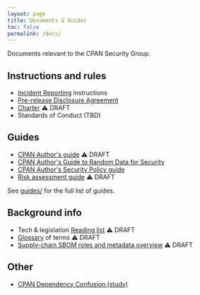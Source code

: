 ```yaml
---
layout: page
title: Documents & Guides
toc: false
permalink: /docs/
---
```

Documents relevant to the CPAN Security Group.

## Instructions and rules

* [Incident Reporting](report.md) instructions
* [Pre-release Disclosure Agreement](pre-release-disclosure.md)
* [Charter](charter.md) ⚠️  DRAFT
* Standards of Conduct (TBD)

## Guides

* [CPAN Author's guide](guides/cpan-author-guide.md) ⚠️  DRAFT
* [CPAN Author's Guide to Random Data for Security](guides/random-data-for-security.md)
* [CPAN Author's Security Policy guide](guides/security-policy-for-authors.md)
* [Risk assessment guide](guides/risk-assessment-guide.md) ⚠️  DRAFT

See [guides/](guides/) for the full list of guides.

## Background info

* Tech & legislation [Reading list](readinglist.md) ⚠️  DRAFT
* [Glossary](glossary.md) of terms ⚠️  DRAFT
* [Supply-chain SBOM roles and metadata overview](supplychain-sbom.md) ⚠️  DRAFT

## Other

* [CPAN Dependency Confusion (study)](cpan-dependency-confusion.md)
